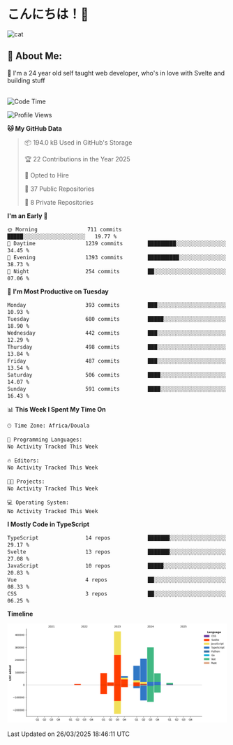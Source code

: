 

# こんにちは！🙂  
![cat](https://github.com/michaelnji/michaelnji/assets/73862378/606e99e9-2c18-4853-8722-991e4af8eae6)

## 💫 About Me:
🙂 I'm a 24 year old self taught web developer, who's in love with Svelte and building stuff <br><br>

<!--START_SECTION:waka-->
![Code Time](http://img.shields.io/badge/Code%20Time-1%2C211%20hrs%2034%20mins-blue)

![Profile Views](http://img.shields.io/badge/Profile%20Views-0-blue)

**🐱 My GitHub Data** 

> 📦 194.0 kB Used in GitHub's Storage 
 > 
> 🏆 22 Contributions in the Year 2025
 > 
> 💼 Opted to Hire
 > 
> 📜 37 Public Repositories 
 > 
> 🔑 8 Private Repositories 
 > 
**I'm an Early 🐤** 

```text
🌞 Morning                711 commits         █████░░░░░░░░░░░░░░░░░░░░   19.77 % 
🌆 Daytime                1239 commits        █████████░░░░░░░░░░░░░░░░   34.45 % 
🌃 Evening                1393 commits        ██████████░░░░░░░░░░░░░░░   38.73 % 
🌙 Night                  254 commits         ██░░░░░░░░░░░░░░░░░░░░░░░   07.06 % 
```
📅 **I'm Most Productive on Tuesday** 

```text
Monday                   393 commits         ███░░░░░░░░░░░░░░░░░░░░░░   10.93 % 
Tuesday                  680 commits         █████░░░░░░░░░░░░░░░░░░░░   18.90 % 
Wednesday                442 commits         ███░░░░░░░░░░░░░░░░░░░░░░   12.29 % 
Thursday                 498 commits         ███░░░░░░░░░░░░░░░░░░░░░░   13.84 % 
Friday                   487 commits         ███░░░░░░░░░░░░░░░░░░░░░░   13.54 % 
Saturday                 506 commits         ████░░░░░░░░░░░░░░░░░░░░░   14.07 % 
Sunday                   591 commits         ████░░░░░░░░░░░░░░░░░░░░░   16.43 % 
```


📊 **This Week I Spent My Time On** 

```text
🕑︎ Time Zone: Africa/Douala

💬 Programming Languages: 
No Activity Tracked This Week

🔥 Editors: 
No Activity Tracked This Week

🐱‍💻 Projects: 
No Activity Tracked This Week

💻 Operating System: 
No Activity Tracked This Week
```

**I Mostly Code in TypeScript** 

```text
TypeScript               14 repos            ███████░░░░░░░░░░░░░░░░░░   29.17 % 
Svelte                   13 repos            ███████░░░░░░░░░░░░░░░░░░   27.08 % 
JavaScript               10 repos            █████░░░░░░░░░░░░░░░░░░░░   20.83 % 
Vue                      4 repos             ██░░░░░░░░░░░░░░░░░░░░░░░   08.33 % 
CSS                      3 repos             ██░░░░░░░░░░░░░░░░░░░░░░░   06.25 % 
```



**Timeline**

![Lines of Code chart](https://raw.githubusercontent.com/michaelnji/michaelnji/main/assets/bar_graph.png)


 Last Updated on 26/03/2025 18:46:11 UTC
<!--END_SECTION:waka-->
